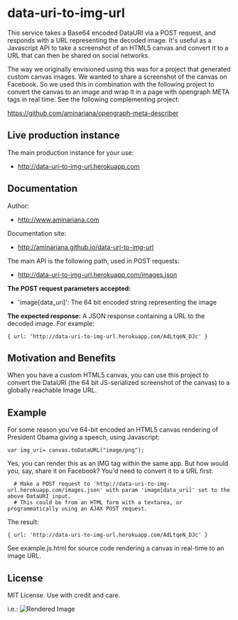 data-uri-to-img-url
===================

This service takes a Base64 encoded DataURI via a POST request, and responds with a URL representing the decoded image. It's useful as a Javascript API to take a screenshot of an HTML5 canvas and convert it to a URL that can then be shared on social networks.

The way we originally envisioned using this was for a project that generated custom canvas images. We wanted to share a screenshot of the canvas on Facebook. So we used this in combination with the following project to convert the canvas to an image and wrap it in a page with opengraph META tags in real time. See the following complementing project:

https://github.com/aminariana/opengraph-meta-describer


Live production instance
------------------------

The main production instance for your use:
- http://data-uri-to-img-url.herokuapp.com

Documentation
-------------

Author:
- http://www.aminariana.com

Documentation site:
- http://aminariana.github.io/data-uri-to-img-url

The main API is the following path, used in POST requests:
- http://data-uri-to-img-url.herokuapp.com/images.json

**The POST request parameters accepted:**
- 'image[data_uri]': The 64 bit encoded string representing the image

**The expected response:**
A JSON response containing a URL to the decoded image. For example:
```
{ url: 'http://data-uri-to-img-url.herokuapp.com/AdLtqeN_DJc' }
```

Motivation and Benefits
-----------------------
When you have a custom HTML5 canvas, you can use this project to convert the DataURI (the 64 bit JS-serialized screenshot of the canvas) to a globally reachable Image URL.

Example
-------
For some reason you've 64-bit encoded an HTML5 canvas rendering of President Obama giving a speech, using Javascript:

```
var img_uri= canvas.toDataURL("image/png");
```

Yes, you can render this as an IMG tag within the same app. But how would you, say, share it on Facebook? You'd need to convert it to a URL first:

```
  # Make a POST request to 'http://data-uri-to-img-url.herokuapp.com/images.json' with param 'image[data_uri]' set to the above DataURI input.
  # This could be from an HTML form with a textarea, or programmatically using an AJAX POST request.
```

The result:

```
{ url: 'http://data-uri-to-img-url.herokuapp.com/AdLtqeN_DJc' }
```

See example.js.html for source code rendering a canvas in real-time to an image URL.


License
-------
MIT License. Use with credit and care.

i.e.:
![Rendered Image](http://data-uri-to-img-url.herokuapp.com/AdLtqeN_DJc)
